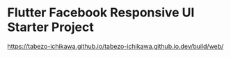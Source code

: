 # Flutter Facebook Responsive UI Starter Project

https://tabezo-ichikawa.github.io/tabezo-ichikawa.github.io.dev/build/web/